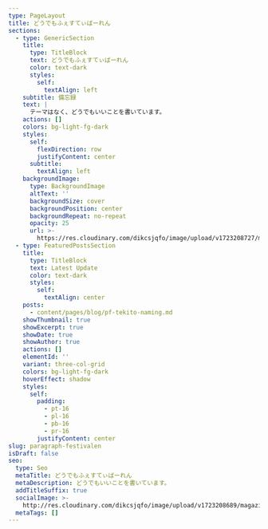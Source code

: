 ```yaml
---
type: PageLayout
title: どうでもふぇすてぃばーれん
sections:
  - type: GenericSection
    title:
      type: TitleBlock
      text: どうでもふぇすてぃばーれん
      color: text-dark
      styles:
        self:
          textAlign: left
    subtitle: 備忘録
    text: |
      テーマはなく、どうでもいいことを書いています。
    actions: []
    colors: bg-light-fg-dark
    styles:
      self:
        flexDirection: row
        justifyContent: center
      subtitle:
        textAlign: left
    backgroundImage:
      type: BackgroundImage
      altText: ''
      backgroundSize: cover
      backgroundPosition: center
      backgroundRepeat: no-repeat
      opacity: 25
      url: >-
        https://res.cloudinary.com/dikcsjqfo/image/upload/v1723208727/magazine_background_kibsht.svg
  - type: FeaturedPostsSection
    title:
      type: TitleBlock
      text: Latest Update
      color: text-dark
      styles:
        self:
          textAlign: center
    posts:
      - content/pages/blog/pf-tekito-naming.md
    showThumbnail: true
    showExcerpt: true
    showDate: true
    showAuthor: true
    actions: []
    elementId: ''
    variant: three-col-grid
    colors: bg-light-fg-dark
    hoverEffect: shadow
    styles:
      self:
        padding:
          - pt-16
          - pl-16
          - pb-16
          - pr-16
        justifyContent: center
slug: paragraph-festivalen
isDraft: false
seo:
  type: Seo
  metaTitle: どうでもふぇすてぃばーれん
  metaDescription: どうでもいいことを書いています。
  addTitleSuffix: true
  socialImage: >-
    http://res.cloudinary.com/dikcsjqfo/image/upload/v1723208689/magazine_thumbnail_cmafx9.svg
  metaTags: []
---
```

